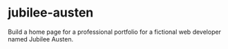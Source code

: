 # jubilee-austen
Build a home page for a professional portfolio for a fictional web developer named Jubilee Austen.
